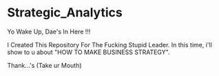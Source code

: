 # Strategic_Analytics


Yo Wake Up, Dae's In Here !!!


I Created This Repository For The Fucking Stupid Leader.
In this time, i'll show to u about "HOW TO MAKE BUSINESS STRATEGY".

Thank...'s
(Take ur Mouth)



